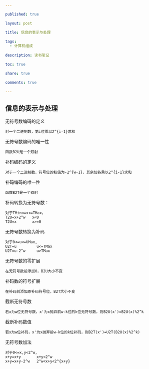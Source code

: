 ```yaml
---

published: true

layout: post

title: 信息的表示与处理

tags:
  - 计算机组成
  
description: 读书笔记

toc: true

share: true

comments: true

---
```


## 信息的表示与处理

无符号数编码的定义

	对一个二进制数，第i位乘以2^{i-1}求和

无符号数编码的唯一性

	函数B2U是一个双射

补码编码的定义

	对于一个二进制数，符号位的权值为-2^{w-1}，其余位各乘以2^{i-1}求和

补码编码的唯一性

	函数B2T是一个双射

补码转换为无符号数：

	对于TMin<=x<=TMax，
    T2U=x+2^w   x<0
    T2U=x       x>=0
    
无符号数转换为补码

	对于0<=u<=UMax,
    U2T=u         u<=TMax
    U2T=u-2^w     u>TMax
    
无符号数的零扩展

	在无符号数前添加0，B2U大小不变

补码数的符号扩展

	在补码前添加原补码符号位，B2T大小不变
    
截断无符号数

	若x为w位无符号数，x'为x抛弃前w-k位的k位无符号数，则B2U(x')=B2U(x)%2^k

截断补码数值

	若x为w位补码，x'为x抛弃前w-k位的k位补码，则B2T(x')=U2T(B2U(x)%2^k)

无符号数加法

	对于0<=x,y<2^w,
    x+y=x+y       x+y<2^w
    x+y=x+y-2^w   2^w<x+y<2^{x+y}



































